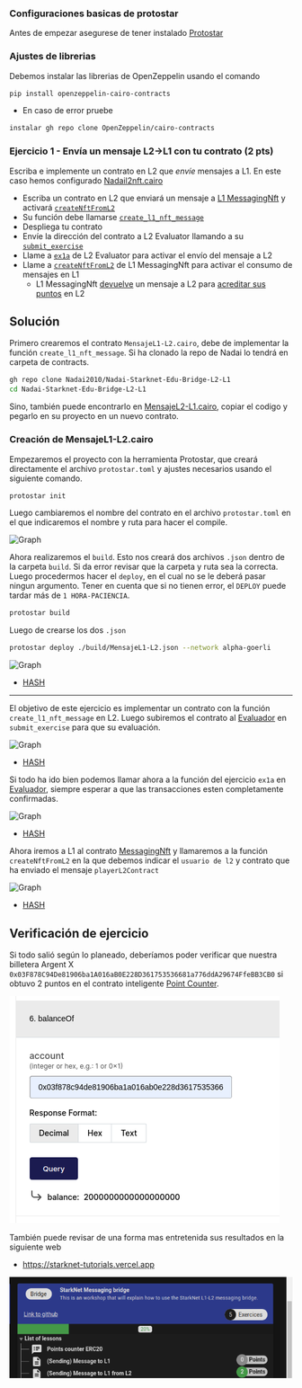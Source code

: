 ### Configuraciones basicas de protostar

Antes de empezar asegurese de tener instalado [Protostar](https://github.com/Nadai2010/Nadai-ERC721-Protostar-Cairo#instalaci%C3%B3n)

### Ajustes de librerias

Debemos instalar las librerias de OpenZeppelin usando el comando

```bash
pip install openzeppelin-cairo-contracts
```

* En caso de error pruebe 

```bash
instalar gh repo clone OpenZeppelin/cairo-contracts
```

### Ejercicio 1 - Envía un mensaje L2→L1 con tu contrato (2 pts)

Escriba e implemente un contrato en L2 que *envíe* mensajes a L1. En este caso hemos configurado [Nadail2nft.cairo](contracts/Nadail2nft.cairo)

- Escriba un contrato en L2 que enviará un mensaje a [L1 MessagingNft](https://goerli.etherscan.io/address/0x6DD77805FD35c91EF6b2624Ba538Ed920b8d0b4E) y activará [`createNftFromL2`](contracts/L1/MessagingNft.sol#L35)
- Su función debe llamarse [`create_l1_nft_message`](contracts/Evaluator.cairo#L198)
- Despliega tu contrato
- Envíe la dirección del contrato a L2 Evaluator llamando a su [`submit_exercise`](contracts/Evaluator.cairo#L166)
- Llame a [`ex1a`](contracts/Evaluator.cairo#L188) de L2 Evaluator para activar el envío del mensaje a L2
- Llame a [`createNftFromL2`](contracts/L1/MessagingNft.sol#L35) de L1 MessagingNft para activar el consumo de mensajes en L1
  - L1 MessagingNft [devuelve](contracts/L1/MessagingNft.sol#L47) un mensaje a L2 para [acreditar sus puntos](contracts/Evaluator.cairo#L205) en L2


## Solución 

Primero crearemos el contrato `MensajeL1-L2.cairo`, debe de implementar la función `create_l1_nft_message`. Si ha clonado la repo de Nadai lo tendrá en carpeta de contracts. 

```bash
gh repo clone Nadai2010/Nadai-Starknet-Edu-Bridge-L2-L1
cd Nadai-Starknet-Edu-Bridge-L2-L1
```

Sino, también puede encontrarlo en [MensajeL2-L1.cairo](contracts/MensajeL1-L2.cairo), copiar el codigo y pegarlo en su proyecto en un nuevo contrato.


### Creación de MensajeL1-L2.cairo

Empezaremos el proyecto con la herramienta Protostar, que creará directamente el archivo `protostar.toml` y ajustes necesarios usando el siguiente comando.

```bash
protostar init
```

Luego cambiaremos el nombre del contrato en el archivo `protostar.toml` en el que indicaremos el nombre y ruta para hacer el compile.

![Graph](/Imagenes/tomlex01.png)

Ahora realizaremos el `build`. Esto nos creará dos archivos `.json` dentro de la carpeta `build`. Si da error revisar que la carpeta y ruta sea la correcta. Luego procedermos hacer el `deploy`, en el cual no se le deberá pasar ningun argumento. Tener en cuenta que si no tienen error, el `DEPLOY` puede tardar más de `1 HORA-PACIENCIA`.

```bash
protostar build
```

Luego de crearse los dos `.json`

```bash
protostar deploy ./build/MensajeL1-L2.json --network alpha-goerli
```

![Graph](/Imagenes/deployex01.png)

* [HASH](https://goerli.voyager.online/tx/0x6cc32932612af7d2e294645cdf0dfc7f95467e16658003c7ec08b3e70e4e474)

---

El objetivo de este ejercicio es implementar un contrato con la función `create_l1_nft_message` en L2. Luego subiremos el contrato al [Evaluador](https://goerli.voyager.online/contract/0x595bfeb84a5f95de3471fc66929710e92c12cce2b652cd91a6fef4c5c09cd99#writeContract) en `submit_exercise` para que su evaluación. 

![Graph](/Imagenes/submitex01.png)

* [HASH](https://goerli.voyager.online/tx/0x76856b1a0d8936c9d24f2b9b83e2290b634bbbc1f6e4bbfd10049335db3df7b)


Si todo ha ido bien podemos llamar ahora a la función del ejercicio `ex1a` en [Evaluador](https://goerli.voyager.online/contract/0x595bfeb84a5f95de3471fc66929710e92c12cce2b652cd91a6fef4c5c09cd99#writeContract), siempre esperar a que las transacciones esten completamente confirmadas.

![Graph](/Imagenes/ex1.png)

* [HASH](https://testnet.starkscan.co/tx/0x2a93bc12d5a046a089a7de0b16075870735cdca93958d237b4db5f52622d8c)


Ahora iremos a L1 al contrato [MessagingNft](https://goerli.etherscan.io/address/0x6DD77805FD35c91EF6b2624Ba538Ed920b8d0b4E#writeContract) y llamaremos a la función `createNftFromL2` en la que debemos indicar el `usuario de l2` y contrato que ha enviado el mensaje `playerL2Contract`


![Graph](/Imagenes/froml2.png)

* [HASH]()


## Verificación de ejercicio

Si todo salió según lo planeado, deberíamos poder verificar que nuestra billetera Argent X `0x03F878C94De81906ba1A016aB0E228D361753536681a776ddA29674FfeBB3CB0` si obtuvo 2 puntos en el contrato inteligente [Point Counter](https://goerli.voyager.online/contract/0x38ec18163a6923a96870f3d2b948a140df89d30120afdf90270b02c609f8a88).

![Graph](/contracts/Imagenes/balanceofex01.png)

También puede revisar de una forma mas entretenida sus resultados en la siguiente web 

* https://starknet-tutorials.vercel.app

![Graph](/contracts/Imagenes/puntosex01.png)